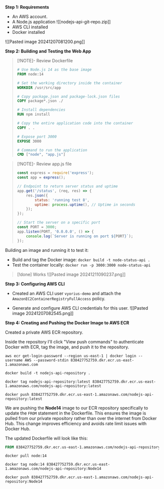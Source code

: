**Step 1: Requirements**
- An AWS account.
- A Node.js application
  ![[nodejs-api-git-repo.zip]]
- AWS CLI installed 
- Docker installed 

![[Pasted image 20241207081200.png]]

**Step 2: Building and Testing the Web App**

> [!NOTE]- Review Dockerfile
> ```dockerfile
> # Use Node.js 14 as the base image
> FROM node:14
> 
> # Set the working directory inside the container
> WORKDIR /usr/src/app
> 
> # Copy package.json and package-lock.json files
> COPY package*.json ./
> 
> # Install dependencies
> RUN npm install
> 
> # Copy the entire application code into the container
> COPY . .
> 
> # Expose port 3000
> EXPOSE 3000
> 
> # Command to run the application
> CMD ["node", "app.js"]
> ```

> [!NOTE]- Review app.js file
> ```javascript
> const express = require('express');
> const app = express();
> 
> // Endpoint to return server status and uptime
> app.get('/status', (req, res) => {
>     res.json({
>         status: 'running test 8',
>         uptime: process.uptime(), // Uptime in seconds
>     });
> });
> 
> // Start the server on a specific port
> const PORT = 3000;
> app.listen(PORT, '0.0.0.0', () => {
>     console.log(`Server is running on port ${PORT}`);
> });
> ```
> 

Building an image and running it to test it:
 - Build and tag the Docker image: `docker build -t node-status-api .`
- Test the container locally: `docker run -p 3000:3000 node-status-api`

> [!done] Works
> ![[Pasted image 20241211090237.png]]

**Step 3: Configuring AWS CLI**
- Created an AWS CLI user `vyorius-demo` and attach the `AmazonEC2ContainerRegistryFullAccess` policy.

- Generate and configure AWS CLI credentials for this user.
  ![[Pasted image 20241207082545.png]]

**Step 4: Creating and Pushing the Docker Image to AWS ECR**

Created a private AWS ECR repository. 

Inside the repository I'll click "View push commands" to authenticate Docker with ECR, tag the image, and push it to the repository.


`aws ecr get-login-password --region us-east-1 | docker login --username AWS --password-stdin 838427752759.dkr.ecr.us-east-1.amazonaws.com`

`docker build -t nodejs-api-repository .`

`docker tag nodejs-api-repository:latest 838427752759.dkr.ecr.us-east-1.amazonaws.com/nodejs-api-repository:latest`

`docker push 838427752759.dkr.ecr.us-east-1.amazonaws.com/nodejs-api-repository:latest`

We are pushing the **Node14** image to our ECR repository specifically to update the `FROM` statement in the Dockerfile. This ensures the image is pulled from our private repository rather than over the internet from Docker Hub. This change improves efficiency and avoids rate limit issues with Docker Hub.

The updated Dockerfile will look like this:
```dockerfile
FROM 838427752759.dkr.ecr.us-east-1.amazonaws.com/nodejs-api-repository:Node14
```

`docker pull node:14`

`docker tag node:14 838427752759.dkr.ecr.us-east-1.amazonaws.com/nodejs-api-repository:Node14`

`docker push 838427752759.dkr.ecr.us-east-1.amazonaws.com/nodejs-api-repository:Node14`